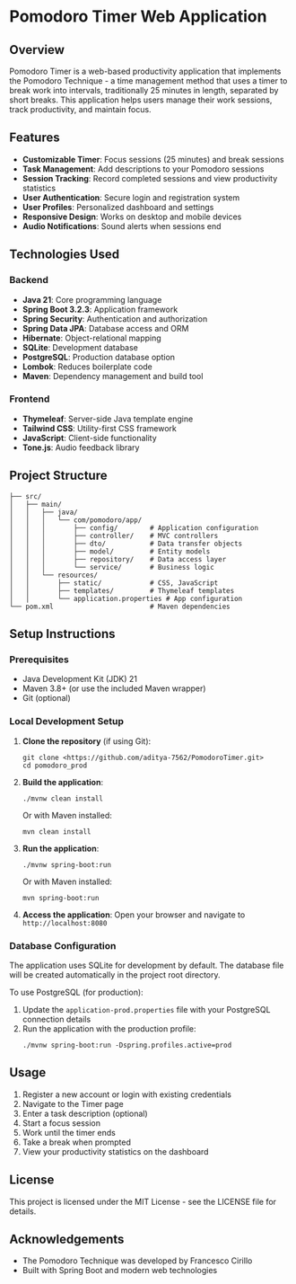 # Pomodoro Timer Web Application

## Overview
Pomodoro Timer is a web-based productivity application that implements the Pomodoro Technique - a time management method that uses a timer to break work into intervals, traditionally 25 minutes in length, separated by short breaks. This application helps users manage their work sessions, track productivity, and maintain focus.

## Features
- **Customizable Timer**: Focus sessions (25 minutes) and break sessions
- **Task Management**: Add descriptions to your Pomodoro sessions
- **Session Tracking**: Record completed sessions and view productivity statistics
- **User Authentication**: Secure login and registration system
- **User Profiles**: Personalized dashboard and settings
- **Responsive Design**: Works on desktop and mobile devices
- **Audio Notifications**: Sound alerts when sessions end

## Technologies Used

### Backend
- **Java 21**: Core programming language
- **Spring Boot 3.2.3**: Application framework
- **Spring Security**: Authentication and authorization
- **Spring Data JPA**: Database access and ORM
- **Hibernate**: Object-relational mapping
- **SQLite**: Development database
- **PostgreSQL**: Production database option
- **Lombok**: Reduces boilerplate code
- **Maven**: Dependency management and build tool

### Frontend
- **Thymeleaf**: Server-side Java template engine
- **Tailwind CSS**: Utility-first CSS framework
- **JavaScript**: Client-side functionality
- **Tone.js**: Audio feedback library

## Project Structure
```
├── src/
│   ├── main/
│   │   ├── java/
│   │   │   └── com/pomodoro/app/
│   │   │       ├── config/        # Application configuration
│   │   │       ├── controller/    # MVC controllers
│   │   │       ├── dto/           # Data transfer objects
│   │   │       ├── model/         # Entity models
│   │   │       ├── repository/    # Data access layer
│   │   │       └── service/       # Business logic
│   │   └── resources/
│   │       ├── static/            # CSS, JavaScript
│   │       ├── templates/         # Thymeleaf templates
│   │       └── application.properties # App configuration
└── pom.xml                        # Maven dependencies
```

## Setup Instructions

### Prerequisites
- Java Development Kit (JDK) 21
- Maven 3.8+ (or use the included Maven wrapper)
- Git (optional)

### Local Development Setup

1. **Clone the repository** (if using Git):
   ```
   git clone <https://github.com/aditya-7562/PomodoroTimer.git>
   cd pomodoro_prod
   ```

2. **Build the application**:
   ```
   ./mvnw clean install
   ```
   Or with Maven installed:
   ```
   mvn clean install
   ```

3. **Run the application**:
   ```
   ./mvnw spring-boot:run
   ```
   Or with Maven installed:
   ```
   mvn spring-boot:run
   ```

4. **Access the application**:
   Open your browser and navigate to `http://localhost:8080`

### Database Configuration

The application uses SQLite for development by default. The database file will be created automatically in the project root directory.

To use PostgreSQL (for production):

1. Update the `application-prod.properties` file with your PostgreSQL connection details
2. Run the application with the production profile:
   ```
   ./mvnw spring-boot:run -Dspring.profiles.active=prod
   ```

## Usage

1. Register a new account or login with existing credentials
2. Navigate to the Timer page
3. Enter a task description (optional)
4. Start a focus session
5. Work until the timer ends
6. Take a break when prompted
7. View your productivity statistics on the dashboard

## License

This project is licensed under the MIT License - see the LICENSE file for details.

## Acknowledgements

- The Pomodoro Technique was developed by Francesco Cirillo
- Built with Spring Boot and modern web technologies
